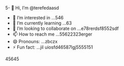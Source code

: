 5- 👋 Hi, I’m @terefedaasd
- 👀 I’m interested in ...546
- 🌱 I’m currently learning ...63
- 💞️ I’m looking to collaborate on ...e78rerdsf8552sdf
- 📫 How to reach me ...55622323erger
- 😄 Pronouns: ...zbczx
- ⚡ Fun fact: ...jil
uiosfd46587lgj5555151
<!---s555555dgf
--->
45645
